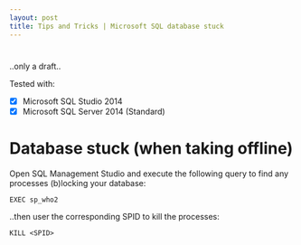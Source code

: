 ```yaml
---
layout: post
title: Tips and Tricks | Microsoft SQL database stuck
---
```

#
..only a draft..

Tested with:
-[x] Microsoft SQL Studio 2014
-[x] Microsoft SQL Server 2014 (Standard)

# Database stuck (when taking offline)
Open SQL Management Studio and execute the following
query to find any processes (b)locking your database:
```
EXEC sp_who2
```
..then user the corresponding SPID to kill the processes:
```
KILL <SPID>
```
